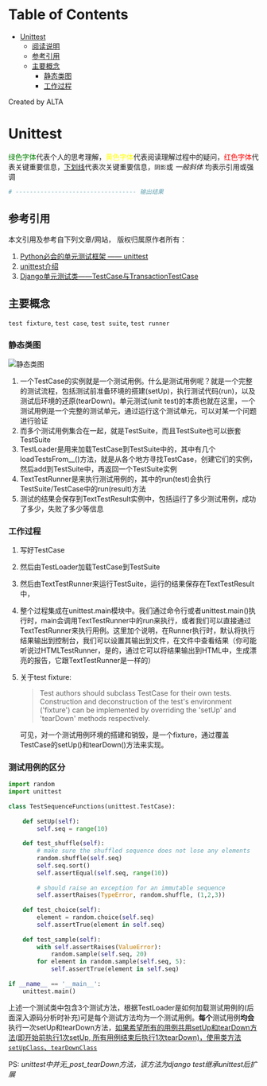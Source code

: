 
Table of Contents
=================

   * [Unittest](#unittest)
      * [阅读说明](#阅读说明)
      * [参考引用](#参考引用)
      * [主要概念](#主要概念)
         * [静态类图](#静态类图)
         * [工作过程](#工作过程)

Created by ALTA
# Unittest  

<font color=#008000>绿色字体</font>代表个人的思考理解，<font color=Yellow>黄色字体</font>代表阅读理解过程中的疑问，<font color=Red>红色字体</font>代表关键重要信息，<u>下划线</u>代表次关键重要信息，`阴影`或 *一般斜体* 均表示引用或强调 

```python
# ---------------------------------- 输出结果
```

## 参考引用  

本文引用及参考自下列文章/网站， 版权归属原作者所有：

1. [Python必会的单元测试框架 —— unittest](https://www.cnblogs.com/hackerain/p/3682019.html)
2. [unittest介绍](<https://blog.csdn.net/huilan_same/article/details/52944782>)
3. [Django单元测试类——TestCase与TransactionTestCase](<https://blog.csdn.net/BDuck2014/article/details/86521755>)

## 主要概念  

`test fixture`, `test case`, `test suite`, `test runner`

### 静态类图  

![静态类图](https://blackholemedia.github.io/documents/statics/230040440455234.png)  

1. 一个TestCase的实例就是一个测试用例。什么是测试用例呢？就是一个完整的测试流程，包括测试前准备环境的搭建(setUp)，执行测试代码(run)，以及测试后环境的还原(tearDown)。单元测试(unit test)的本质也就在这里，一个测试用例是一个完整的测试单元，通过运行这个测试单元，可以对某一个问题进行验证  
2. 而多个测试用例集合在一起，就是TestSuite，而且TestSuite也可以嵌套TestSuite  
3. TestLoader是用来加载TestCase到TestSuite中的，其中有几个loadTestsFrom__()方法，就是从各个地方寻找TestCase，创建它们的实例，然后add到TestSuite中，再返回一个TestSuite实例  
4. TextTestRunner是来执行测试用例的，其中的run(test)会执行TestSuite/TestCase中的run(result)方法  
5. 测试的结果会保存到TextTestResult实例中，包括运行了多少测试用例，成功了多少，失败了多少等信息

### 工作过程  

1. 写好TestCase

2. 然后由TestLoader加载TestCase到TestSuite

3. 然后由TextTestRunner来运行TestSuite，运行的结果保存在TextTestResult中，

4. 整个过程集成在unittest.main模块中。我们通过命令行或者unittest.main()执行时，main会调用TextTestRunner中的run来执行，或者我们可以直接通过TextTestRunner来执行用例。这里加个说明，在Runner执行时，默认将执行结果输出到控制台，我们可以设置其输出到文件，在文件中查看结果（你可能听说过HTMLTestRunner，是的，通过它可以将结果输出到HTML中，生成漂亮的报告，它跟TextTestRunner是一样的）

5. 关于test fixture: 

   >Test authors should subclass TestCase for their own tests. Construction and deconstruction of the test's environment ('fixture') can be implemented by overriding the 'setUp' and 'tearDown' methods respectively.
   
   可见，对一个测试用例环境的搭建和销毁，是一个fixture，通过覆盖TestCase的setUp()和tearDown()方法来实现。

### 测试用例的区分  

```python
import random
import unittest
 
class TestSequenceFunctions(unittest.TestCase):
 
    def setUp(self):
        self.seq = range(10)
 
    def test_shuffle(self):
        # make sure the shuffled sequence does not lose any elements
        random.shuffle(self.seq)
        self.seq.sort()
        self.assertEqual(self.seq, range(10))
 
        # should raise an exception for an immutable sequence
        self.assertRaises(TypeError, random.shuffle, (1,2,3))
 
    def test_choice(self):
        element = random.choice(self.seq)
        self.assertTrue(element in self.seq)
 
    def test_sample(self):
        with self.assertRaises(ValueError):
            random.sample(self.seq, 20)
        for element in random.sample(self.seq, 5):
            self.assertTrue(element in self.seq)
 
if __name__ == '__main__':
    unittest.main()
```

上述一个测试类中包含3个测试方法，根据TestLoader是如何加载测试用例的(后面深入源码分析时补充)可是每个测试方法均为一个测试用例。**每个**测试用例**均会**执行一次setUp和tearDown方法，<u>如果希望所有的用例共用setUp和tearDown方法(即开始前执行1次setUp, 所有用例结束后执行1次tearDown)，使用类方法`setUpClass`、`tearDownClass`</u>  

PS: *unittest中并无_post_tearDown方法，该方法为django test继承unittest后扩展*

